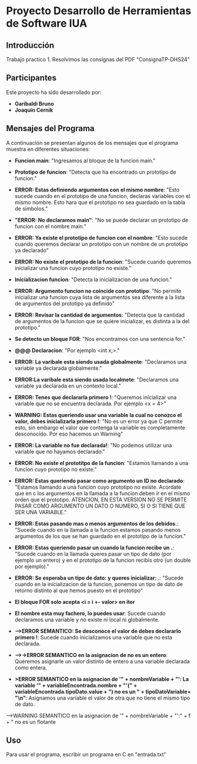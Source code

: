 # Proyecto Desarrollo de Herramientas de Software IUA 

## Introducción
Trabajo practico 1. Resolvimos las consignas del PDF "ConsignaTP-DHS24"

## Participantes
Este proyecto ha sido desarrollado por:

- **Garibaldi Bruno** 
- **Joaquin Cernik** 


## Mensajes del Programa
A continuación se presentan algunos de los mensajes que el programa muestra en diferentes situaciones:

- **Funcion main**: "Ingresamos al bloque de la funcion main."

- **Prototipo de funcion**: "Detecta que ha encontrado un prototipo de funcion."

- **ERROR: Estas definiendo argumentos con el mismo nombre**: "Esto sucede cuando en el prototipo de una funcion, declaras variables con el mismo nombre. Esto hara que el prototipo no sea guardado en la tabla de simbolos."

- **"ERROR: No declaramos main"**: "No se puede declarar un prototipo de funcion con el nombre main."

- **ERROR: Ya existe el prototipo de funcion con el nombre**: "Esto sucede cuando queremos declarar un prototipo con un nombre de un prototipo ya declarado"

- **ERROR: No existe el prototipo de la funcion**: "Sucede cuando queremos inicializar una funcion cuyo prototipo no existe."

- **Inicializacion funcion**: "Detecta la inicializacion de una funcion."

- **ERROR: Argumento funcion no coincide con prototipo**: "No permite inicializar una funcion cuya lista de argumentos sea diferente a la lista de argumentos del prototipo ya definido"

- **ERROR: Revisar la cantidad de argumentos**: "Detecta que la cantidad de argumentos de la funcion que se quiere inicializar, es distinta a la del prototipo."


- **Se detecto un bloque FOR**: "Nos encontramos con una sentencia for."


- **@@@ Declaracion**: "Por ejemplo <int x;>."

- **ERROR: La varibale esta siendo usada globalmente**: "Declaramos una variable ya declarada globalmente."

- **ERROR:La varibale esta siendo usada localmete**: "Declaramos una variable ya declarada en un contexto local."

- **ERROR: Tenes que declararla primero !**: "Queremos inicializar una variable que no se encuentra declarada. Por ejemplo <x = 4>"

- **WARNING: Estas queriendo usar una variable la cual no conozco el valor, debes inicializarla primero !**: "No es un error ya que C permite esto, sin embargo el valor que contenga la variable es completamente desconocido. Por eso hacemos un Warning"

- **ERROR: La variable no fue declarada!**: "No podemos utilizar una variable que no hayamos declarado."

- **ERROR: No existe el prototitpo de la funcion**: "Estamos llamando a una funcion cuyo prototipo no existe."

- **ERROR: Estas queriendo pasar como argumento un ID no declarado**: "Estamos llamando a una funcion cuyo prototipo no existe. Acordate que en c los argumentos en la llamada a la funcion deben ir en el mismo orden que el prototipo. ATENCION, EN ESTA VERSION NO SE PERMITE PASAR COMO ARGUMENTO UN DATO O NUMERO, SI O SI TIENE QUE SER UNA VARIABLE."

- **ERROR: Estas pasando mas o menos argumentos de los debidos.**: "Sucede cuando en la llamada a la funcion estamos pasando menos argumentos de los que se han guardado en el prototipo de la funcion."


- **ERROR: Estas queriendo pasar un <tipodedato> cuando la funcion recibe un <tipodedato>.**: "Sucede cuando en la llamada queres pasar un tipo de dato (por ejemplo un entero) y en el prototipo de la funcion recibis otro (un double por ejemplo)."

- **ERROR: Se esperaba un tipo de dato: <TipoDato> y queres inicializar: <TipoDato> .**: "Sucede cuando en la inicializacion de la funcion, ponemos un tipo de dato de retorno distinto al que hemos puesto en el prototipo"

- **El bloque FOR solo acepta <i = i +- valor> en iter**

- **El nombre <variable> esta muy fachero, lo puedes usar**: Sucede cuando declaramos una variable y no existe ni local ni globalmente.

- **-->ERROR SEMANTICO: Se desconoce el valor de <variable> debes declararlo primero !**: Sucede cuando inicializamos una variable que no esta declarada.

- **-->->ERROR SEMANTICO en la asignacion de <variable> no es un entero**: Queremos asignarle un valor distinto de entero a una variable declarada como entera.

- **>ERROR SEMANTICO en la asignacion de '" + nombreVariable + "': La variable '" + variableEncontrada.nombre + "'(" + variableEncontrada.tipoDato.value + ") no es un " + tipoDatoVariable+ "\n"**: Asignamos una variable el valor de otra que no tiene el mismo tipo de dato.


-->WARNING SEMANTICO en la asignacion de '" + nombreVariable + "':" + f + " no es un flotante


## Uso
Para usar el programa, escribir un programa en C en "entrada.txt"